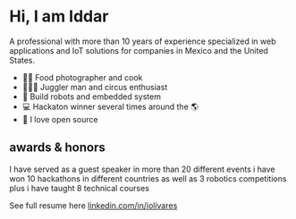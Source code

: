 # Hi, I am Iddar

A professional with more than 10 years of experience specialized in web
applications and IoT solutions for companies in Mexico and the United States.

- 👨‍🍳 Food photographer and cook
- 🤹🏻‍♂️ Juggler man and circus enthusiast 
- 🤖 Build robots and embedded system
- 💻 Hackaton winner several times around the 🌎
- 🙌 I love open source

## awards & honors
I have served as a guest speaker in more than 20 different events i have won 10
hackathons in different countries as well as 3 robotics competitions plus i have
taught 8 technical courses

See full resume here [linkedin.com/in/iolivares](https://mx.linkedin.com/in/iolivares)
